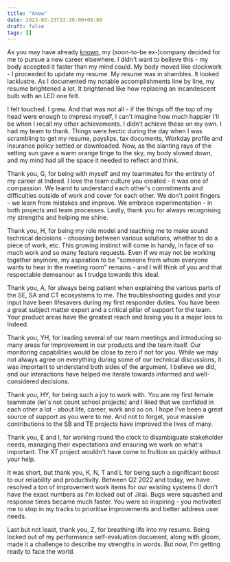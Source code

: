 ```yaml
---
title: "Anew"
date: 2023-03-23T23:30:00+08:00
draft: false
tags: []
---
```

As you may have already [known](https://www.straitstimes.com/business/job-site-indeed-cuts-2200-positions-as-tech-sector-cools), my (soon-to-be ex-)company decided for me to pursue a new career elsewhere. I didn't want to believe this - my body accepted it faster than my mind could. My body moved like clockwork - I proceeded to update my resume. My resume was in shambles. It looked lacklustre. As I documented my notable accomplishments line by line, my resume brightened a lot. It brightened like how replacing an incandescent bulb with an LED one felt.

I felt touched. I grew. And that was not all - if the things off the top of my head were enough to impress myself, I can't imagine how much happier I'll be when I recall my other achievements. I didn't achieve these on my own. I had my team to thank. Things were hectic during the day when I was scrambling to get my resume, payslips, tax documents, Workday profile and insurance policy settled or downloaded. Now, as the slanting rays of the setting sun gave a warm orange tinge to the sky, my body slowed down, and my mind had all the space it needed to reflect and think.

Thank you, G, for being with myself and my teammates for the entirety of my career at Indeed. I love the team culture you created - it was one of compassion. We learnt to understand each other's commitments and difficulties outside of work and cover for each other. We don't point fingers - we learn from mistakes and improve. We embrace experimentation - in both projects and team processes. Lastly, thank you for always recognising my strengths and helping me shine.

Thank you, H, for being my role model and teaching me to make sound technical decisions - choosing between various solutions, whether to do a piece of work, etc. This growing instinct will come in handy, in face of so much work and so many feature requests. Even if we may not be working together anymore, my aspiration to be "someone from whom everyone wants to hear in the meeting room" remains - and I will think of you and that respectable demeanour as I trudge towards this ideal.

Thank you, A, for always being patient when explaining the various parts of the SE, SA and CT ecosystems to me. The troubleshooting guides and your input have been lifesavers during my first responder duties. You have been a great subject matter expert and a critical pillar of support for the team. Your product areas have the greatest reach and losing you is a major loss to Indeed.

Thank you, YH, for leading several of our team meetings and introducing so many areas for improvement in our products and the team itself. Our monitoring capabilities would be close to zero if not for you. While we may not always agree on everything during some of our technical discussions, it was important to understand both sides of the argument. I believe we did, and our interactions have helped me iterate towards informed and well-considered decisions.

Thank you, HY, for being such a joy to work with. You are my first female teammate (let's not count school projects) and I liked that we confided in each other a lot - about life, career, work and so on. I hope I've been a great source of support as you were to me. And not to forget, your massive contributions to the SB and TE projects have improved the lives of many.

Thank you, E and I, for working round the clock to disambiguate stakeholder needs, managing their expectations and ensuring we work on what's important. The XT project wouldn't have come to fruition so quickly without your help.

It was short, but thank you, K, N, T and L for being such a significant boost to our reliability and productivity. Between Q2 2022 and today, we have resolved a ton of improvement work items for our existing systems (I don't have the exact numbers as I'm locked out of Jira). Bugs were squashed and response times became much faster. You were so inspiring - you motivated me to stop in my tracks to prioritise improvements and better address user needs.

Last but not least, thank you, Z, for breathing life into my resume. Being locked out of my performance self-evaluation document, along with gloom, made it a challenge to describe my strengths in words. But now, I'm getting ready to face the world.
